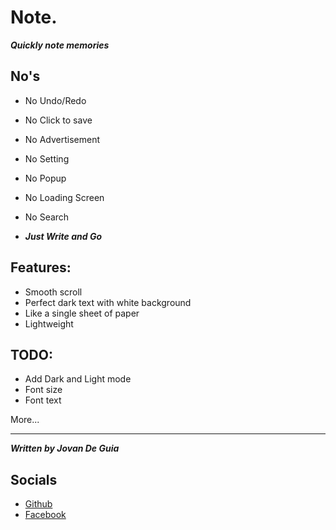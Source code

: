 # Note.

***Quickly note memories***

## No's
- No Undo/Redo
- No Click to save
- No Advertisement
- No Setting
- No Popup
- No Loading Screen
- No Search

- ***Just Write and Go***

## Features:
- Smooth scroll
- Perfect dark text with white background
- Like a single sheet of paper
- Lightweight


## TODO:
- Add Dark and Light mode
- Font size
- Font text

More...

----

***Written by Jovan De Guia***


## Socials

- [Github](https://github.com/jxmked)
- [Facebook](https://www.facebook.com/deguia25)
